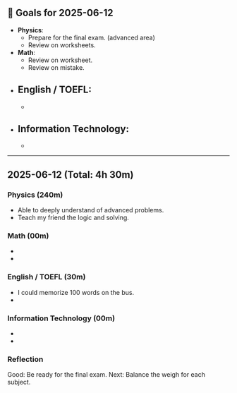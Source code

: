 ## 🎯 Goals for 2025-06-12
- **Physics**: 
  - Prepare for the final exam. (advanced area)
  -  Review on worksheets.
- **Math**: 
  - Review on worksheet.
  - Review on mistake.
- **English / TOEFL**:  
  -  
  - 
- **Information Technology**:  
  -  
  - 

---

## 2025-06-12  (Total: 4h 30m)

### Physics (240m)
- Able to deeply understand of advanced problems.
- Teach my friend the logic and solving.

### Math (00m)
- 
- 

### English / TOEFL (30m)
- I could memorize 100 words on the bus.
- 

### Information Technology (00m)
- 
- 

### Reflection
Good:  Be ready for the final exam.
Next:  Balance the weigh for each subject.

